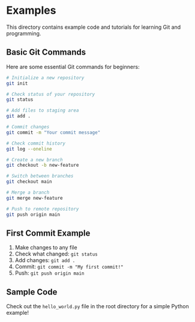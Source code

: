 # Examples

This directory contains example code and tutorials for learning Git and programming.

## Basic Git Commands

Here are some essential Git commands for beginners:

```bash
# Initialize a new repository
git init

# Check status of your repository
git status

# Add files to staging area
git add .

# Commit changes
git commit -m "Your commit message"

# Check commit history
git log --oneline

# Create a new branch
git checkout -b new-feature

# Switch between branches
git checkout main

# Merge a branch
git merge new-feature

# Push to remote repository
git push origin main
```

## First Commit Example

1. Make changes to any file
2. Check what changed: `git status`
3. Add changes: `git add .`
4. Commit: `git commit -m "My first commit!"`
5. Push: `git push origin main`

## Sample Code

Check out the `hello_world.py` file in the root directory for a simple Python example!